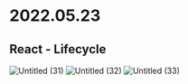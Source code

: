 # 2022.05.23

## React - Lifecycle
![Untitled (31)](https://user-images.githubusercontent.com/88661435/169841597-3ce28edb-8d92-42a8-b483-cadeeef69af5.png)
![Untitled (32)](https://user-images.githubusercontent.com/88661435/169841608-49303f3b-1488-44d3-81af-336c0d905fff.png)
![Untitled (33)](https://user-images.githubusercontent.com/88661435/169841618-978fe84e-2576-4baa-83c4-3d8c4bf82af6.png)
